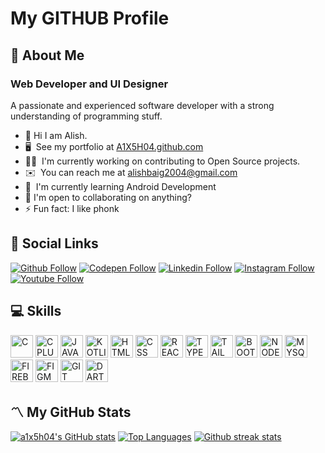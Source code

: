 # My GITHUB Profile

## 👤 About Me

### Web Developer and UI Designer
A passionate and experienced software developer with a strong understanding of programming stuff.

* 👋  Hi I am Alish.
* 🖥️  See my portfolio at [A1X5H04.github.com](https://a1x5h04.github.io/)
* 👨‍💻  I'm currently working on contributing to Open Source projects.
* ✉️  You can reach me at [alishbaig2004@gmail.com](mailto:alishbaig2004@gmail.com)
* 🧠  I'm currently learning Android Development
* 🤝  I'm open to collaborating on anything?
* ⚡ Fun fact: I like phonk


## 🔗 Social Links

[![Github Follow](https://img.shields.io/badge/Github-100000?style=flat-square&logo=github&logoColor=white)](https://github.com/a1x5h04)
[![Codepen Follow](https://img.shields.io/badge/Codepen-000000?style=flat-square&logo=codepen&logoColor=white)](https://codepen.io/a1x5h04)
[![Linkedin Follow](https://img.shields.io/badge/Linkedin-0077B5?style=flat-square&logo=linkedin&logoColor=white)](https://www.linkedin.com/in/alishbaig/)
[![Instagram Follow](https://img.shields.io/badge/Instagram-E4405F?style=flat-square&logo=instagram&logoColor=white)](https://instagram.com/a1x5h04)
[![Youtube Follow](https://img.shields.io/badge/Youtube-FF0000?style=flat-square&logo=youtube&logoColor=white)](https://youtube.com/@a1x5h04)


## 💻 Skills

<p align="left">
<a href="https://docs.microsoft.com/en-us/cpp/?view=msvc-170" target="_blank" rel="noreferrer"><img src="https://cdn.jsdelivr.net/gh/devicons/devicon/icons/c/c-original.svg" width="36" height="36" alt="C" /></a>
<a href="https://docs.microsoft.com/en-us/cpp/?view=msvc-170" target="_blank" rel="noreferrer"><img src="https://cdn.jsdelivr.net/gh/devicons/devicon/icons/cplusplus/cplusplus-original.svg" width="36" height="36" alt="CPLUS" /></a>
<a href="https://www.javascript.com/" target="_blank" rel="noreferrer"><img src="https://cdn.jsdelivr.net/gh/devicons/devicon/icons/javascript/javascript-original.svg" width="36" height="36" alt="JAVASCRIPT" /></a>
<a href="https://kotlinlang.org/" target="_blank" rel="noreferrer"><img src="https://cdn.jsdelivr.net/gh/devicons/devicon/icons/kotlin/kotlin-original.svg" width="36" height="36" alt="KOTLIN" /></a>
<a href="https://developer.mozilla.org/en-US/docs/Web/HTML" target="_blank" rel="noreferrer"><img src="https://cdn.jsdelivr.net/gh/devicons/devicon/icons/html5/html5-original.svg" width="36" height="36" alt="HTML" /></a> 
<a href="https://developer.mozilla.org/en-US/docs/Web/CSS" target="_blank" rel="noreferrer"><img src="https://cdn.jsdelivr.net/gh/devicons/devicon/icons/css3/css3-original.svg" width="36" height="36" alt="CSS" /></a> 
<a href="https://reactjs.org/" target="_blank" rel="noreferrer"><img src="https://cdn.jsdelivr.net/gh/devicons/devicon/icons/react/react-original.svg" width="36" height="36" alt="REACT" /></a>
<a href="https://www.typescriptlang.org/" target="_blank" rel="noreferrer"><img src="https://cdn.jsdelivr.net/gh/devicons/devicon/icons/typescript/typescript-original.svg" width="36" height="36" alt="TYPESCRIPT" /></a>
<a href="https://tailwindcss.com/" target="_blank" rel="noreferrer"><img src="https://cdn.jsdelivr.net/gh/devicons/devicon/icons/tailwindcss/tailwindcss-plain.svg" width="36" height="36" alt="TAILWINDCSS" /></a> 
<a href="https://getbootstrap.com/" target="_blank" rel="noreferrer"><img src="https://cdn.jsdelivr.net/gh/devicons/devicon/icons/bootstrap/bootstrap-original.svg" width="36" height="36" alt="BOOTSTRAP" /></a> 
<a href="https://nodejs.org/en/" target="_blank" rel="noreferrer"><img src="https://cdn.jsdelivr.net/gh/devicons/devicon/icons/nodejs/nodejs-original.svg" width="36" height="36" alt="NODEJS" /></a> 
<a href="https://www.mysql.com/" target="_blank" rel="noreferrer"><img src="https://cdn.jsdelivr.net/gh/devicons/devicon/icons/mysql/mysql-original.svg" width="36" height="36" alt="MYSQL" /></a> 
<a href="https://firebase.google.com/" target="_blank" rel="noreferrer"><img src="https://cdn.jsdelivr.net/gh/devicons/devicon/icons/firebase/firebase-plain.svg" width="36" height="36" alt="FIREBASE" /></a> 
<a href="https://www.figma.com/" target="_blank" rel="noreferrer"><img src="https://cdn.jsdelivr.net/gh/devicons/devicon/icons/figma/figma-original.svg" width="36" height="36" alt="FIGMA" /></a>
<a href="https://git-scm.com/" target="_blank" rel="noreferrer"><img src="https://cdn.jsdelivr.net/gh/devicons/devicon/icons/git/git-original.svg" width="36" height="36" alt="GIT" /></a>
<a href="https://dart.dev" target="_blank" rel="noreferrer"><img src="https://cdn.jsdelivr.net/gh/devicons/devicon/icons/dart/dart-original.svg" width="36" height="36" alt="DART" /></a>
</p>


## 〽️ My GitHub Stats

<a href="http://www.github.com/a1x5h04"><img src="https://github-readme-stats.vercel.app/api?username=a1x5h04&show_icons=true&title_color=70a5fd&icon_color=bf91f3&text_color=38bdae&bg_color=1a1b27&hide_border=true" alt="a1x5h04's GitHub stats" /></a>
<a href="http://www.github.com/a1x5h04"><img src="https://github-readme-stats.vercel.app/api/top-langs/?username=a1x5h04&langs_count=3&title_color=70a5fd&icon_color=bf91f3&text_color=38bdae&bg_color=1a1b27&hide_border=true" alt="Top Languages"/></a>
<a href="http://www.github.com/a1x5h04"><img src="https://github-readme-streak-stats.herokuapp.com/?user=a1x5h04&stroke=70a5fd&background=1a1b27&ring=70a5fd&fire=bf91f3&currStreakNum=bf91f3&currStreakLabel=bf91f3&sideNums=70a5fd&sideLabels=70a5fd&dates=38bdae&hide_border=true" alt="Github streak stats"/></a>




